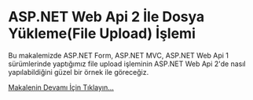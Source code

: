 # ASP.NET Web Api 2 İle Dosya Yükleme(File Upload) İşlemi
Bu makalemizde ASP.NET Form, ASP.NET MVC, ASP.NET Web Api 1 sürümlerinde yaptığımız file upload işleminin ASP.NET Web Api 2'de nasıl yapılabildiğini güzel bir örnek ile göreceğiz.

[Makalenin Devamı İçin Tıklayın...](http://www.muratoner.net/?p=1069600)
